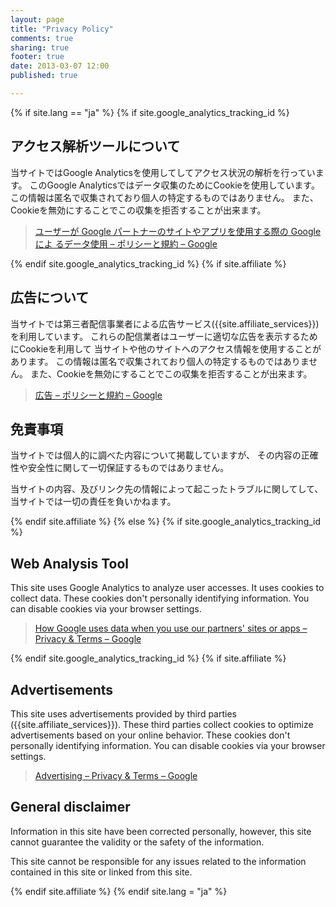 ```yaml
---
layout: page
title: "Privacy Policy"
comments: true
sharing: true
footer: true
date: 2013-03-07 12:00
published: true

---
```


{% if site.lang == "ja" %}
{% if site.google_analytics_tracking_id %}

## アクセス解析ツールについて

当サイトではGoogle Analyticsを使用してしてアクセス状況の解析を行っています。
このGoogle Analyticsではデータ収集のためにCookieを使用しています。
この情報は匿名で収集されており個人の特定するものではありません。
また、Cookieを無効にすることでこの収集を拒否することが出来ます。

> [ユーザーが Google パートナーのサイトやアプリを使用する際の Google によ るデータ使用 – ポリシーと規約 – Google](https://www.google.com/policies/privacy/partners/)

{% endif site.google_analytics_tracking_id %}
{% if site.affiliate %}

## 広告について

当サイトでは第三者配信事業者による広告サービス({{site.affiliate_services}})を利用しています。
これらの配信業者はユーザーに適切な広告を表示するためにCookieを利用して
当サイトや他のサイトへのアクセス情報を使用することがあります。
この情報は匿名で収集されており個人の特定するものではありません。
また、Cookieを無効にすることでこの収集を拒否することが出来ます。

> [広告 – ポリシーと規約 – Google](https://policies.google.com/technologies/ads?gl=jp)

## 免責事項

当サイトでは個人的に調べた内容について掲載していますが、
その内容の正確性や安全性に関して一切保証するものではありません。

当サイトの内容、及びリンク先の情報によって起こったトラブルに関してして、
当サイトでは一切の責任を負いかねます。

{% endif site.affiliate %}
{% else %}
{% if site.google_analytics_tracking_id %}

## Web Analysis Tool

This site uses Google Analytics to analyze user accesses.
It uses cookies to collect data.
These cookies don't personally identifying information.
You can disable cookies via your browser settings.

> [How Google uses data when you use our partners' sites or apps – Privacy & Terms – Google](https://www.google.com/intl/en/policies/privacy/partners/)

{% endif site.google_analytics_tracking_id %}
{% if site.affiliate %}

## Advertisements

This site uses advertisements provided by third parties
({{site.affiliate_services}}).
These third parties collect cookies to optimize advertisements
based on your online behavior.
These cookies don't personally identifying information.
You can disable cookies via your browser settings.

> [Advertising – Privacy & Terms – Google](https://policies.google.com/technologies/ads?hl=en-US)

## General disclaimer

Information in this site have been corrected personally,
however, this site cannot guarantee the validity or the safety of the information.

This site cannot be responsible for any issues related to the information
contained in this site or linked from this site.

{% endif site.affiliate %}
{% endif site.lang = "ja" %}
